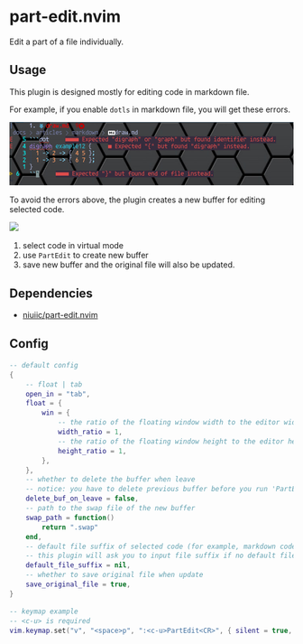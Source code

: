 # part-edit.nvim

Edit a part of a file individually.

## Usage

This plugin is designed mostly for editing code in markdown file.

For example, if you enable `dotls` in markdown file, you will get these errors.

<img src="https://github.com/niuiic/assets/blob/main/part-edit.nvim/error.png" />

To avoid the errors above, the plugin creates a new buffer for editing selected code.

<img src="https://github.com/niuiic/assets/blob/main/part-edit.nvim/usage.gif" />

1. select code in virtual mode
2. use `PartEdit` to create new buffer
3. save new buffer and the original file will also be updated.

## Dependencies

- [niuiic/part-edit.nvim](https://github.com/niuiic/part-edit.nvim)

## Config

```lua
-- default config
{
    -- float | tab
    open_in = "tab",
    float = {
        win = {
            -- the ratio of the floating window width to the editor width
            width_ratio = 1,
            -- the ratio of the floating window height to the editor height
            height_ratio = 1,
        },
    },
    -- whether to delete the buffer when leave
    -- notice: you have to delete previous buffer before you run 'PartEdit' again
    delete_buf_on_leave = false,
    -- path to the swap file of the new buffer
    swap_path = function()
        return ".swap"
    end,
    -- default file suffix of selected code (for example, markdown code -> md)
    -- this plugin will ask you to input file suffix if no default file suffix specified
    default_file_suffix = nil,
    -- whether to save original file when update
    save_original_file = true,
}
```

```lua
-- keymap example
-- <c-u> is required
vim.keymap.set("v", "<space>p", ":<c-u>PartEdit<CR>", { silent = true, mode = "v"})
```
